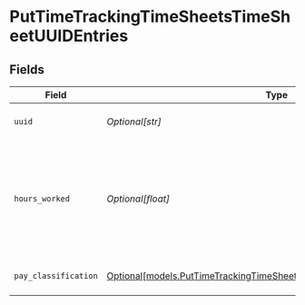 # PutTimeTrackingTimeSheetsTimeSheetUUIDEntries


## Fields

| Field                                                                                                                                            | Type                                                                                                                                             | Required                                                                                                                                         | Description                                                                                                                                      |
| ------------------------------------------------------------------------------------------------------------------------------------------------ | ------------------------------------------------------------------------------------------------------------------------------------------------ | ------------------------------------------------------------------------------------------------------------------------------------------------ | ------------------------------------------------------------------------------------------------------------------------------------------------ |
| `uuid`                                                                                                                                           | *Optional[str]*                                                                                                                                  | :heavy_minus_sign:                                                                                                                               | Unique identifier of the entry.                                                                                                                  |
| `hours_worked`                                                                                                                                   | *Optional[float]*                                                                                                                                | :heavy_minus_sign:                                                                                                                               | Hours worked for this pay classification. Should be passed as number with up to 3 decimal places.                                                |
| `pay_classification`                                                                                                                             | [Optional[models.PutTimeTrackingTimeSheetsTimeSheetUUIDPayClassification]](../models/puttimetrackingtimesheetstimesheetuuidpayclassification.md) | :heavy_minus_sign:                                                                                                                               | Pay classification for the entry.                                                                                                                |